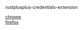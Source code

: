 rustplusplus-credentials-extension


[chrome](https://chromewebstore.google.com/detail/rustplusplus-credential-a/ooahmkklkanfgfmphpknpcgdpdcoikhe) <br/>
[firefox](https://addons.mozilla.org/en-US/firefox/addon/rustplusplus-credential-app/)
